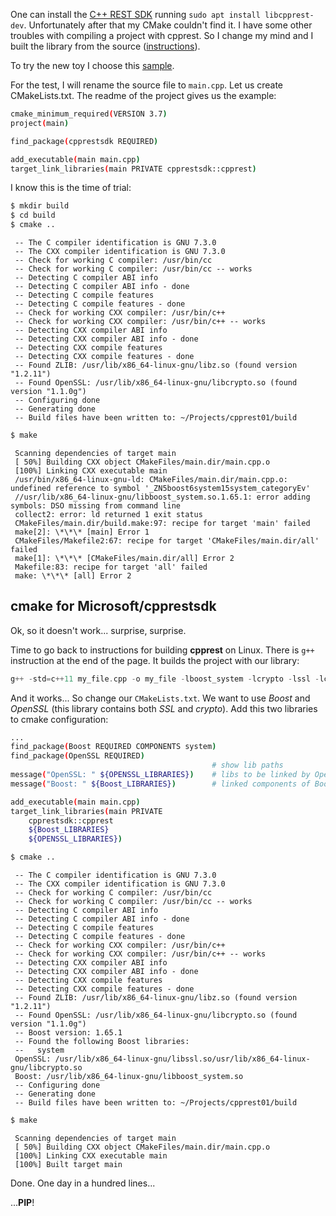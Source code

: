<!--
.. title: 0x03 building cpprest sample
.. slug: building-cpprest-sample
.. date: 2018-05-27 22:00:00 UTC
.. tags: cpp,rest,cmake
.. category: cmake
.. link: 
.. description: set up cmake for building cpprest sample project
.. type: text
-->

One can install the [C++ REST SDK](https://github.com/Microsoft/cpprestsdk) running 
`sudo apt install libcpprest-dev`. Unfortunately after that my CMake couldn't find it. 
I have some other troubles with compiling a project with cpprest. So I change my mind and 
I built the library from the source 
([instructions](https://github.com/Microsoft/cpprestsdk/wiki/How-to-build-for-Linux)).

To try the new toy I choose this [sample](https://github.com/Microsoft/cpprestsdk/blob/master/Release/samples/BingRequest/bingrequest.cpp).
<!-- TEASER_END -->
For the test, I will rename the source file to `main.cpp`. Let us create CMakeLists.txt. The readme of 
the project gives us the example:
```sh
cmake_minimum_required(VERSION 3.7)
project(main)

find_package(cpprestsdk REQUIRED)

add_executable(main main.cpp)
target_link_libraries(main PRIVATE cpprestsdk::cpprest)
```

I know this is the time of trial:
```sh
$ mkdir build
$ cd build
$ cmake ..
```

```
 -- The C compiler identification is GNU 7.3.0
 -- The CXX compiler identification is GNU 7.3.0
 -- Check for working C compiler: /usr/bin/cc
 -- Check for working C compiler: /usr/bin/cc -- works
 -- Detecting C compiler ABI info
 -- Detecting C compiler ABI info - done
 -- Detecting C compile features
 -- Detecting C compile features - done
 -- Check for working CXX compiler: /usr/bin/c++
 -- Check for working CXX compiler: /usr/bin/c++ -- works
 -- Detecting CXX compiler ABI info
 -- Detecting CXX compiler ABI info - done
 -- Detecting CXX compile features
 -- Detecting CXX compile features - done
 -- Found ZLIB: /usr/lib/x86_64-linux-gnu/libz.so (found version "1.2.11") 
 -- Found OpenSSL: /usr/lib/x86_64-linux-gnu/libcrypto.so (found version "1.1.0g") 
 -- Configuring done
 -- Generating done
 -- Build files have been written to: ~/Projects/cpprest01/build
```

```sh
$ make
```

```
 Scanning dependencies of target main
 [ 50%] Building CXX object CMakeFiles/main.dir/main.cpp.o
 [100%] Linking CXX executable main
 /usr/bin/x86_64-linux-gnu-ld: CMakeFiles/main.dir/main.cpp.o: undefined reference to symbol '_ZN5boost6system15system_categoryEv'
 //usr/lib/x86_64-linux-gnu/libboost_system.so.1.65.1: error adding symbols: DSO missing from command line
 collect2: error: ld returned 1 exit status
 CMakeFiles/main.dir/build.make:97: recipe for target 'main' failed
 make[2]: \*\*\* [main] Error 1
 CMakeFiles/Makefile2:67: recipe for target 'CMakeFiles/main.dir/all' failed
 make[1]: \*\*\* [CMakeFiles/main.dir/all] Error 2
 Makefile:83: recipe for target 'all' failed
 make: \*\*\* [all] Error 2
```


## cmake for Microsoft/cpprestsdk

Ok, so it doesn't work... surprise, surprise.

Time to go back to instructions for building **cpprest** on Linux. There is `g++` instruction 
at the end of the page. It builds the project with our library:

```cpp
g++ -std=c++11 my_file.cpp -o my_file -lboost_system -lcrypto -lssl -lcpprest ./my_file
```

And it works... So change our `CMakeLists.txt`. We want to use *Boost* and *OpenSSL* (this 
library contains both *SSL* and *crypto*). Add this two libraries to cmake configuration:

```sh
...
find_package(Boost REQUIRED COMPONENTS system)
find_package(OpenSSL REQUIRED)
                                             # show lib paths
message("OpenSSL: " ${OPENSSL_LIBRARIES})    # libs to be linked by OpenSSL
message("Boost: " ${Boost_LIBRARIES})        # linked components of Boosta

add_executable(main main.cpp)
target_link_libraries(main PRIVATE
    cpprestsdk::cpprest
    ${Boost_LIBRARIES}
    ${OPENSSL_LIBRARIES})

```

```sh
$ cmake ..
```

```
 -- The C compiler identification is GNU 7.3.0
 -- The CXX compiler identification is GNU 7.3.0
 -- Check for working C compiler: /usr/bin/cc
 -- Check for working C compiler: /usr/bin/cc -- works
 -- Detecting C compiler ABI info
 -- Detecting C compiler ABI info - done
 -- Detecting C compile features
 -- Detecting C compile features - done
 -- Check for working CXX compiler: /usr/bin/c++
 -- Check for working CXX compiler: /usr/bin/c++ -- works
 -- Detecting CXX compiler ABI info
 -- Detecting CXX compiler ABI info - done
 -- Detecting CXX compile features
 -- Detecting CXX compile features - done
 -- Found ZLIB: /usr/lib/x86_64-linux-gnu/libz.so (found version "1.2.11") 
 -- Found OpenSSL: /usr/lib/x86_64-linux-gnu/libcrypto.so (found version "1.1.0g") 
 -- Boost version: 1.65.1
 -- Found the following Boost libraries:
 --   system
 OpenSSL: /usr/lib/x86_64-linux-gnu/libssl.so/usr/lib/x86_64-linux-gnu/libcrypto.so
 Boost: /usr/lib/x86_64-linux-gnu/libboost_system.so
 -- Configuring done
 -- Generating done
 -- Build files have been written to: ~/Projects/cpprest01/build
```

```sh
$ make
```

```
 Scanning dependencies of target main
 [ 50%] Building CXX object CMakeFiles/main.dir/main.cpp.o
 [100%] Linking CXX executable main
 [100%] Built target main
```

Done. One day in a hundred lines...

...**PIP**!
